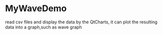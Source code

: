 # MyWaveDemo
read csv files and display the data by the QtCharts, it can plot the resulting data into a graph,such as wave graph

